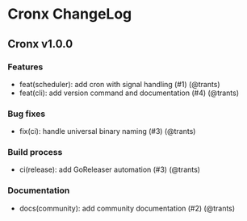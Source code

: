 # Cronx ChangeLog

## Cronx v1.0.0

### Features

* feat(scheduler): add cron with signal handling (#1) (@trants)
* feat(cli): add version command and documentation (#4) (@trants)

### Bug fixes

* fix(ci): handle universal binary naming (#3) (@trants)

### Build process

* ci(release): add GoReleaser automation (#3) (@trants)

### Documentation

* docs(community): add community documentation (#2) (@trants)
